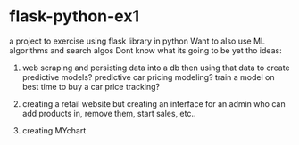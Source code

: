 # flask-python-ex1
a project to exercise using flask library in python
Want to also use ML algorithms and search algos
Dont know what its going to be yet tho
ideas: 
1. web scraping and persisting data into a db then using
    that data to create predictive models?
            predictive car pricing modeling?
            train a model on best time to buy a car
            price tracking?
2. creating a retail website but creating an interface for an 
    admin who can add products in, remove them, start sales, etc..

3. creating MYchart
